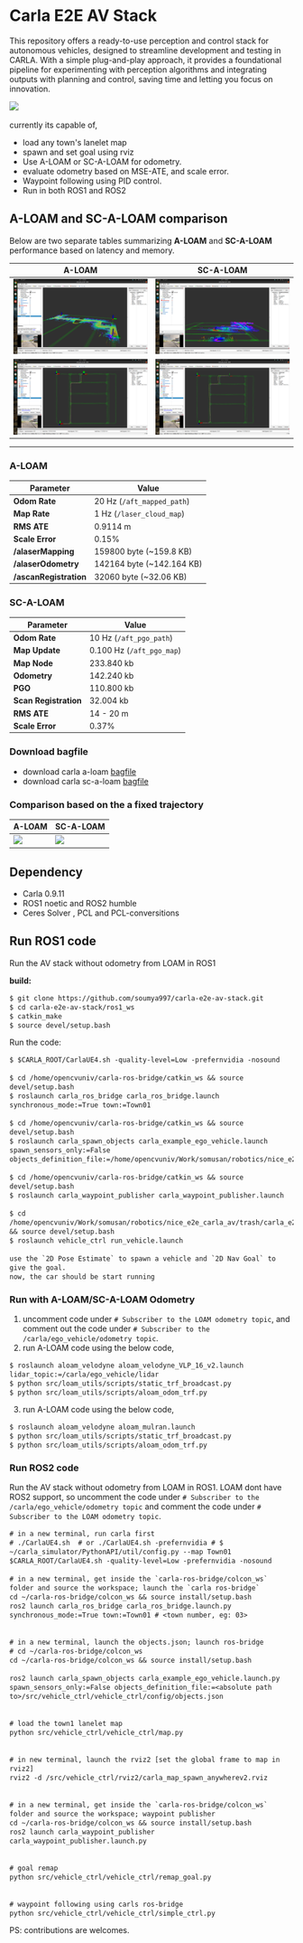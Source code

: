 # Carla E2E AV Stack
This repository offers a ready-to-use perception and control stack for autonomous vehicles, designed to streamline development and testing in CARLA. With a simple plug-and-play approach, it provides a foundational pipeline for experimenting with perception algorithms and integrating outputs with planning and control, saving time and letting you focus on innovation.

<img src="media/demo_vod2.gif">
<br>

currently its capable of,
- load any town's lanelet map
- spawn and set goal using rviz
- Use A-LOAM or SC-A-LOAM for odometry.
- evaluate odometry based on MSE-ATE, and scale error.
- Waypoint following using PID control.
- Run in both ROS1 and ROS2


## A-LOAM and SC-A-LOAM comparison

Below are two separate tables summarizing **A-LOAM** and **SC-A-LOAM** performance based on latency and memory.

| **A-LOAM**            | **SC-A-LOAM**                            |
|--------------------------|--------------------------------------|
|<img src="media/loam_good_map.png">|<img src="media/sc_loam_map.png">|
|<img src="media/aloam_path.png">|<img src="media/sc-a-loam_path.png">|







---

### A-LOAM

| **Parameter**            | **Value**                            |
|--------------------------|--------------------------------------|
| **Odom Rate**            | 20 Hz (`/aft_mapped_path`)           |
| **Map Rate**             | 1 Hz (`/laser_cloud_map`)            |
| **RMS ATE**              | 0.9114 m                             |
| **Scale Error**          | 0.15%                                |
| **/alaserMapping**       | 159800 byte  (~159.8 KB)             |
| **/alaserOdometry**      | 142164 byte  (~142.164 KB)           |
| **/ascanRegistration**   | 32060 byte   (~32.06 KB)             |



### SC-A-LOAM

| **Parameter**                    | **Value**                            |
|----------------------------------|--------------------------------------|
| **Odom Rate**                    | 10 Hz (`/aft_pgo_path`)              |
| **Map Update**                   | 0.100 Hz (`/aft_pgo_map`)            |
| **Map Node**                     | 233.840 kb                           |
| **Odometry**                     | 142.240 kb                           |
| **PGO**                          | 110.800 kb                           |
| **Scan Registration**            | 32.004 kb                            |
| **RMS ATE**                      | 14 - 20 m                            |
| **Scale Error**                  | 0.37%                                |



### Download bagfile

- download carla a-loam [bagfile](https://drive.google.com/file/d/1OsF4wZUUtCnZyqNwcuIPoLS7GDt7DPz7/view?usp=sharing)
- download carla sc-a-loam [bagfile](https://drive.google.com/file/d/12v2dabtbnNHr0ifbTQOTaF4L7YG9pz3t/view?usp=sharing) 

### Comparison based on the a fixed trajectory

| **A-LOAM**            | **SC-A-LOAM**                            |
|--------------------------|--------------------------------------|
|<img src="media/aloam_v2_comparison.gif">|<img src="media/sc-aloam_v2_comparison_v2.gif">|





## Dependency
- Carla 0.9.11
- ROS1 noetic and ROS2 humble
- Ceres Solver , PCL and PCL-conversitions



## Run ROS1 code

Run the AV stack without odometry from LOAM in ROS1

**build:**

```
$ git clone https://github.com/soumya997/carla-e2e-av-stack.git
$ cd carla-e2e-av-stack/ros1_ws
$ catkin_make
$ source devel/setup.bash
```

Run the code:

```
$ $CARLA_ROOT/CarlaUE4.sh -quality-level=Low -prefernvidia -nosound

$ cd /home/opencvuniv/carla-ros-bridge/catkin_ws && source devel/setup.bash
$ roslaunch carla_ros_bridge carla_ros_bridge.launch synchronous_mode:=True town:=Town01

$ cd /home/opencvuniv/carla-ros-bridge/catkin_ws && source devel/setup.bash
$ roslaunch carla_spawn_objects carla_example_ego_vehicle.launch spawn_sensors_only:=False objects_definition_file:=/home/opencvuniv/Work/somusan/robotics/nice_e2e_carla_av/trash/carla_e2e_ws/src/vehicle_ctrl/maps/objects.json

$ cd /home/opencvuniv/carla-ros-bridge/catkin_ws && source devel/setup.bash
$ roslaunch carla_waypoint_publisher carla_waypoint_publisher.launch

$ cd /home/opencvuniv/Work/somusan/robotics/nice_e2e_carla_av/trash/carla_e2e_ws && source devel/setup.bash
$ roslaunch vehicle_ctrl run_vehicle.launch

use the `2D Pose Estimate` to spawn a vehicle and `2D Nav Goal` to give the goal.
now, the car should be start running
```

### Run with A-LOAM/SC-A-LOAM Odometry


1. uncomment code under `# Subscriber to the LOAM odometry topic`, and comment out the code under `# Subscriber to the /carla/ego_vehicle/odometry topic`.
2. run A-LOAM code using the below code,

```
$ roslaunch aloam_velodyne aloam_velodyne_VLP_16_v2.launch lidar_topic:=/carla/ego_vehicle/lidar
$ python src/loam_utils/scripts/static_trf_broadcast.py
$ python src/loam_utils/scripts/aloam_odom_trf.py
```

3. run A-LOAM code using the below code,

```
$ roslaunch aloam_velodyne aloam_mulran.launch
$ python src/loam_utils/scripts/static_trf_broadcast.py
$ python src/loam_utils/scripts/aloam_odom_trf.py
```


### Run ROS2 code
Run the AV stack without odometry from LOAM in ROS1. LOAM dont have ROS2 support, so uncomment the code under `# Subscriber to the /carla/ego_vehicle/odometry topic` and comment the code under `# Subscriber to the LOAM odometry topic`. 

```
# in a new terminal, run carla first
# ./CarlaUE4.sh  # or ./CarlaUE4.sh -prefernvidia # $ ~/carla_simulator/PythonAPI/util/config.py --map Town01
$CARLA_ROOT/CarlaUE4.sh -quality-level=Low -prefernvidia -nosound
 
# in a new terminal, get inside the `carla-ros-bridge/colcon_ws` folder and source the workspace; launch the `carla ros-bridge`
cd ~/carla-ros-bridge/colcon_ws && source install/setup.bash
ros2 launch carla_ros_bridge carla_ros_bridge.launch.py synchronous_mode:=True town:=Town01 # <town number, eg: 03>
 
 
# in a new terminal, launch the objects.json; launch ros-bridge
# cd ~/carla-ros-bridge/colcon_ws
cd ~/carla-ros-bridge/colcon_ws && source install/setup.bash
 
ros2 launch carla_spawn_objects carla_example_ego_vehicle.launch.py spawn_sensors_only:=False objects_definition_file:=<absolute path to>/src/vehicle_ctrl/vehicle_ctrl/config/objects.json
 
 
# load the town1 lanelet map
python src/vehicle_ctrl/vehicle_ctrl/map.py
 
 
# in new terminal, launch the rviz2 [set the global frame to map in rviz2]
rviz2 -d /src/vehicle_ctrl/rviz2/carla_map_spawn_anywherev2.rviz
 
 
# in a new terminal, get inside the `carla-ros-bridge/colcon_ws` folder and source the workspace; waypoint publisher 
cd ~/carla-ros-bridge/colcon_ws && source install/setup.bash
ros2 launch carla_waypoint_publisher carla_waypoint_publisher.launch.py
 
 
# goal remap
python src/vehicle_ctrl/vehicle_ctrl/remap_goal.py 
 
 
# waypoint following using carls ros-bridge
python src/vehicle_ctrl/vehicle_ctrl/simple_ctrl.py
```


PS: contributions are welcomes.